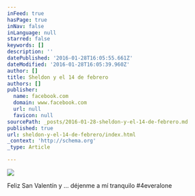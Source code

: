 ```yaml
---
inFeed: true
hasPage: true
inNav: false
inLanguage: null
starred: false
keywords: []
description: ''
datePublished: '2016-01-28T16:05:55.661Z'
dateModified: '2016-01-28T16:05:39.960Z'
author: []
title: Sheldon y el 14 de febrero
authors: []
publisher:
  name: facebook.com
  domain: www.facebook.com
  url: null
  favicon: null
sourcePath: _posts/2016-01-28-sheldon-y-el-14-de-febrero.md
published: true
url: sheldon-y-el-14-de-febrero/index.html
_context: 'http://schema.org'
_type: Article

---
```

![](https://scontent-mrs1-1.xx.fbcdn.net/hphotos-xfl1/v/t1.0-9/12512625_1682059185390358_6987891906067371861_n.png?oh=63ba117dbec49bd186dec83c6bfe4e93&oe=573B23CB)

Feliz San Valentín y ... déjenme a mí tranquilo \#4everalone